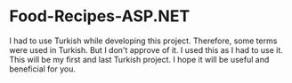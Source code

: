 # Food-Recipes-ASP.NET

I had to use Turkish while developing this project. Therefore, some terms were used in Turkish. But I don't approve of it. I used this as I had to use it. This will be my first and last Turkish project. I hope it will be useful and beneficial for you.
